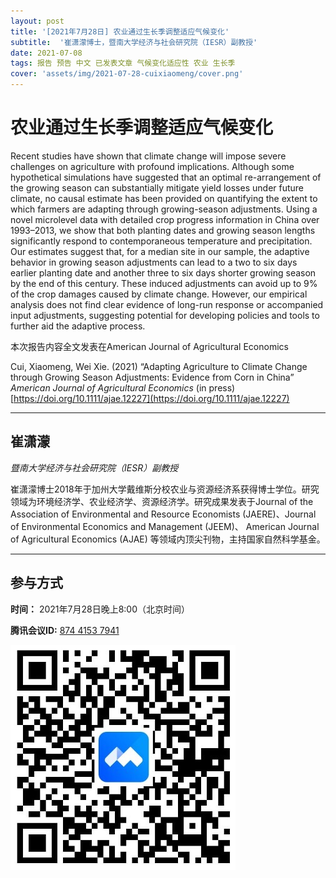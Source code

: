 ```yaml
---
layout: post
title: '[2021年7月28日] 农业通过生长季调整适应气候变化'
subtitle:  '崔潇濛博士，暨南大学经济与社会研究院（IESR）副教授'
date: 2021-07-08
tags: 报告 预告 中文 已发表文章 气候变化适应性 农业 生长季
cover: 'assets/img/2021-07-28-cuixiaomeng/cover.png'
---
```


# 农业通过生长季调整适应气候变化

Recent studies have shown that climate change will impose severe challenges on agriculture with profound implications. Although some hypothetical simulations have suggested that an optimal re-arrangement of the growing season can substantially mitigate yield losses under future climate, no causal estimate has been provided on quantifying the extent to which farmers are adapting through growing-season adjustments. Using a novel microlevel data with detailed crop progress information in China over 1993–2013, we show that both planting dates and growing season lengths significantly respond to contemporaneous temperature and precipitation. Our estimates suggest that, for a median site in our sample, the adaptive behavior in growing season adjustments can lead to a two to six days earlier planting date and another three to six days shorter growing season by the end of this century. These induced adjustments can avoid up to 9% of the crop damages caused by climate change. However, our empirical analysis does not find clear evidence of long-run response or accompanied input adjustments, suggesting potential for developing policies and tools to further aid the adaptive process. 

本次报告内容全文发表在American Journal of Agricultural Economics

Cui, Xiaomeng, Wei Xie. (2021) “Adapting Agriculture to Climate Change through Growing Season Adjustments: Evidence from Corn in China” *American Journal of Agricultural Economics* (in press) [https://doi.org/10.1111/ajae.12227](https://doi.org/10.1111/ajae.12227)


----------

## 崔潇濛

*暨南大学经济与社会研究院（IESR）副教授*

崔潇濛博士2018年于加州大学戴维斯分校农业与资源经济系获得博士学位。研究领域为环境经济学、农业经济学、资源经济学。研究成果发表于Journal of the Association of Environmental and Resource Economists (JAERE)、Journal of Environmental Economics and Management (JEEM)、 American Journal of Agricultural Economics (AJAE) 等领域内顶尖刊物，主持国家自然科学基金。

-----------
##  参与方式

 **时间：** 2021年7月28日晚上8:00（北京时间）

 **腾讯会议ID:** [874 4153 7941](https://meeting.tencent.com/s/UIeb8Y3Vky8l)

 ![meeting link](/assets/img/2021-07-28-cuixiaomeng/link.jpeg)